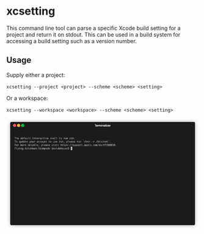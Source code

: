 # xcsetting

This command line tool can parse a specific Xcode build setting for a project and return it on stdout.
This can be used in a build system for accessing a build setting such as a version number.

## Usage

Supply either a project:

```
xcsetting --project <project> --scheme <scheme> <setting>
```

Or a workspace:

```
xcsetting --workspace <workspace> --scheme <scheme> <setting>
```

<p align="center"><img src="/sample.gif?raw=true"/></p>

